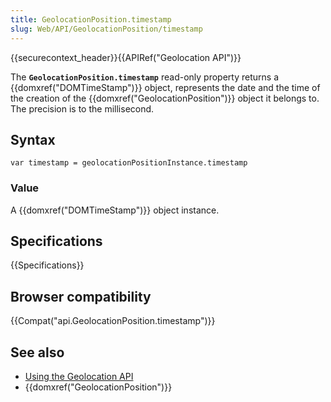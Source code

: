 ```yaml
---
title: GeolocationPosition.timestamp
slug: Web/API/GeolocationPosition/timestamp
---
```

{{securecontext_header}}{{APIRef("Geolocation API")}}

The **`GeolocationPosition.timestamp`** read-only property returns a {{domxref("DOMTimeStamp")}} object, represents the date and the time of the creation of the {{domxref("GeolocationPosition")}} object it belongs to. The precision is to the millisecond.

## Syntax

```plain
var timestamp = geolocationPositionInstance.timestamp
```

### Value

A {{domxref("DOMTimeStamp")}} object instance.

## Specifications

{{Specifications}}

## Browser compatibility

{{Compat("api.GeolocationPosition.timestamp")}}

## See also

- [Using the Geolocation API](/zh-CN/docs/Web/API/Geolocation_API/Using)
- {{domxref("GeolocationPosition")}}
